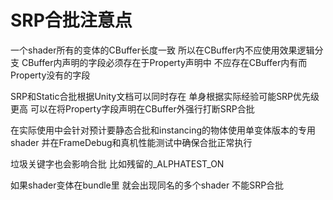 # SRP合批注意点
一个shader所有的变体的CBuffer长度一致 所以在CBuffer内不应使用效果逻辑分支
CBuffer内声明的字段必须存在于Property声明中 不应存在CBuffer内有而Property没有的字段

SRP和Static合批根据Unity文档可以同时存在 单身根据实际经验可能SRP优先级更高
可以在将Property字段声明在CBuffer外强行打断SRP合批

在实际使用中会针对预计要静态合批和instancing的物体使用单变体版本的专用shader
并在FrameDebug和真机性能测试中确保合批正常执行

垃圾关键字也会影响合批 比如残留的_ALPHATEST_ON

如果shader变体在bundle里 就会出现同名的多个shader 不能SRP合批

